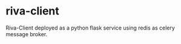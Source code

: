 # riva-client
Riva-Client deployed as a python flask service using redis as celery message broker.


<!-- Security scan triggered at 2025-09-02 05:21:05 -->

<!-- Security scan triggered at 2025-09-09 05:46:05 -->

<!-- Security scan triggered at 2025-09-28 15:55:32 -->
